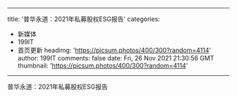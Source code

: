 
---
title: '普华永道：2021年私募股权ESG报告'
categories: 
 - 新媒体
 - 199IT
 - 首页更新
headimg: 'https://picsum.photos/400/300?random=4114'
author: 199IT
comments: false
date: Fri, 26 Nov 2021 21:30:56 GMT
thumbnail: 'https://picsum.photos/400/300?random=4114'
---

<div>   
普华永道：2021年私募股权ESG报告  
</div>
            